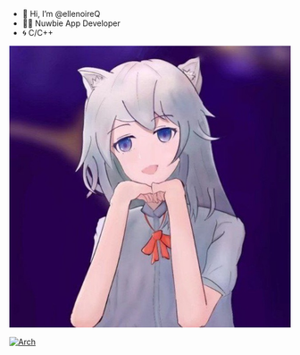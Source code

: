 - 👋 Hi, I’m @ellenoireQ
- 🧑‍💻 Nuwbie App Developer
- 🌀 C/C++

<div>
    <img style="./style.css" id="profile" src="./profile.jpg" />
</div>

[![Arch](https://skillicons.dev/icons?i=linux,arch,windows,c,cpp&theme=dark)](https://skillicons.dev)

<!---
ellenoireQ/ellenoireQ is a ✨ special ✨ repository because its `README.md` (this file) appears on your GitHub profile.
You can click the Preview link to take a look at your changes.
--->
